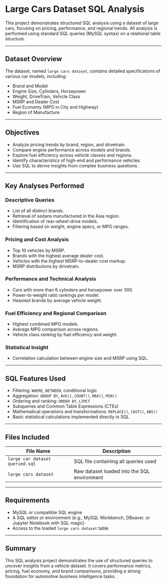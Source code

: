 # Large Cars Dataset SQL Analysis

This project demonstrates structured SQL analysis using a dataset of large cars, focusing on pricing, performance, and regional trends. All analysis is performed using standard SQL queries (MySQL syntax) on a relational table structure.

---

## Dataset Overview

The dataset, named `large cars dataset`, contains detailed specifications of various car models, including:

* Brand and Model
* Engine Size, Cylinders, Horsepower
* Weight, DriveTrain, Vehicle Class
* MSRP and Dealer Cost
* Fuel Economy (MPG in City and Highway)
* Region of Manufacture

---

## Objectives

* Analyze pricing trends by brand, region, and drivetrain.
* Compare engine performance across models and brands.
* Explore fuel efficiency across vehicle classes and regions.
* Identify characteristics of high-end and performance vehicles.
* Use SQL to derive insights from complex business questions.

---

## Key Analyses Performed

### Descriptive Queries

* List of all distinct brands.
* Retrieval of sedans manufactured in the Asia region.
* Identification of rear-wheel-drive models.
* Filtering based on weight, engine specs, or MPG ranges.

### Pricing and Cost Analysis

* Top 10 vehicles by MSRP.
* Brands with the highest average dealer cost.
* Vehicles with the highest MSRP-to-dealer cost markup.
* MSRP distributions by drivetrain.

### Performance and Technical Analysis

* Cars with more than 6 cylinders and horsepower over 300.
* Power-to-weight ratio rankings per model.
* Heaviest brands by average vehicle weight.

### Fuel Efficiency and Regional Comparison

* Highest combined MPG models.
* Average MPG comparison across regions.
* Vehicle class ranking by fuel efficiency and weight.

### Statistical Insight

* Correlation calculation between engine size and MSRP using SQL.

---

## SQL Features Used

* Filtering: `WHERE`, `BETWEEN`, conditional logic
* Aggregation: `GROUP BY`, `AVG()`, `COUNT()`, `MAX()`, `MIN()`
* Ordering and ranking: `ORDER BY`, `LIMIT`
* Subqueries and Common Table Expressions (CTEs)
* Mathematical operations and transformations: `REPLACE()`, `CAST()`, `ABS()`
* Basic statistical calculations implemented directly in SQL

---

## Files Included

| File Name                       | Description                                 |
| ------------------------------- | ------------------------------------------- |
| `large car dataset queried.sql` | SQL file containing all queries used        |
| `large cars dataset`            | Raw dataset loaded into the SQL environment |

---

## Requirements

* MySQL or compatible SQL engine
* A SQL editor or environment (e.g., MySQL Workbench, DBeaver, or Jupyter Notebook with SQL magic)
* Access to the loaded `large cars dataset` table

---

## Summary

This SQL analysis project demonstrates the use of structured queries to uncover insights from a vehicle dataset. It covers performance metrics, pricing, fuel economy, and brand comparisons, providing a strong foundation for automotive business intelligence tasks.


